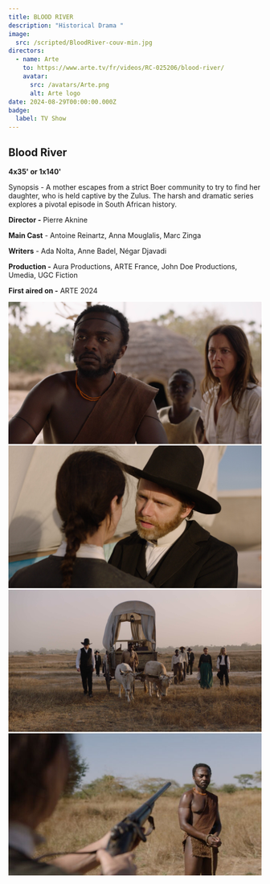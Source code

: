 ```yaml
---
title: BLOOD RIVER
description: "Historical Drama "
image:
  src: /scripted/BloodRiver-couv-min.jpg
directors:
  - name: Arte
    to: https://www.arte.tv/fr/videos/RC-025206/blood-river/
    avatar:
      src: /avatars/Arte.png
      alt: Arte logo
date: 2024-08-29T00:00:00.000Z
badge:
  label: TV Show
---
```


## Blood River

**4x35' or 1x140'**

Synopsis - A mother escapes from a strict Boer community to try to find her daughter, who is held captive by the Zulus. The harsh and dramatic series explores a pivotal episode in South African history.

**Director -** Pierre Aknine

**Main Cast** - Antoine Reinartz, Anna Mouglalis, Marc Zinga

**Writers** - Ada Nolta, Anne Badel, Négar Djavadi

**Production -** Aura Productions, ARTE France, John Doe Productions, Umedia, UGC Fiction

**First aired on -** ARTE 2024

![an african man and a european woman](/scripted/Blood3.jpg)![a man talking to a woman](/scripted/Blood1.jpg)![a wagon with bulls and people around](/scripted/Blood2.jpg)![A woman pointing a gun toward a black man](/scripted/blood-river.jpg)
